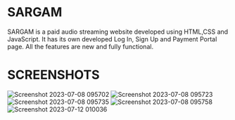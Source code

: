 # SARGAM
SARGAM is a paid audio streaming website developed using HTML,CSS and JavaScript.
It has its own developed Log In, Sign Up and Payment Portal page. All the features are new and fully functional.

# SCREENSHOTS
![Screenshot 2023-07-08 095702](https://github.com/SagarG2003/SARGAM/assets/113847560/693b659f-8f37-4425-9743-1b508218abf5)
![Screenshot 2023-07-08 095723](https://github.com/SagarG2003/SARGAM/assets/113847560/7418f36d-45be-4fa7-bc93-eabf3cb871ee)
![Screenshot 2023-07-08 095735](https://github.com/SagarG2003/SARGAM/assets/113847560/fa81e842-e653-47fb-8ac7-c8e199fca4af)
![Screenshot 2023-07-08 095758](https://github.com/SagarG2003/SARGAM/assets/113847560/359af9f6-6c47-4e6c-8201-dd0b8a6c4bd3)
![Screenshot 2023-07-12 010036](https://github.com/SagarG2003/SARGAM/assets/113847560/9334aaf2-c366-47da-8dd1-181dd54c6eee)





